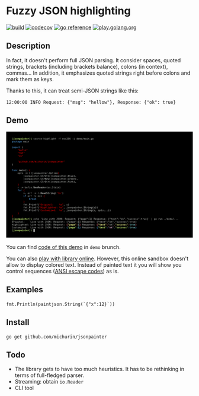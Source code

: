 # Fuzzy JSON highlighting

[![build](https://github.com/michurin/jsonpainter/actions/workflows/ci.yaml/badge.svg)](https://github.com/michurin/jsonpainter/actions/workflows/ci.yaml)
[![codecov](https://codecov.io/gh/michurin/jsonpainter/branch/master/graph/badge.svg?token=WHEKURGJZ6)](https://codecov.io/gh/michurin/jsonpainter)
[![go reference](https://pkg.go.dev/badge/github.com/michurin/jsonpainter.svg)](https://pkg.go.dev/github.com/michurin/jsonpainter)
[![play.golang.org](https://shields.io/badge/go.dev-play-089?logo=go&logoColor=white&style=flat)](https://go.dev/play/p/kfpFC9Pm7r6)

## Description

In fact, it doesn't perform full JSON parsing. It consider
spaces, quoted strings, brackets (including brackets balance),
colons (in context), commas... In addition,
it emphasizes quoted strings right before colons and mark them
as keys.

Thanks to this, it can treat semi-JSON strings like this:

    12:00:00 INFO Request: {"msg": "hellow"}, Response: {"ok": true}

## Demo

![JSON painter demo](https://raw.githubusercontent.com/michurin/jsonpainter/demo/demo/demo.png)

You can find [code of this demo](https://raw.githubusercontent.com/michurin/jsonpainter/demo/demo/main.go) in `demo` brunch.

You can also [play with library online](https://go.dev/play/p/kfpFC9Pm7r6).
However, this online sandbox doesn't allow to display colored text.
Instead of painted text it you will show you control sequences ([ANSI escape codes](https://en.wikipedia.org/wiki/ANSI_escape_code)) as is.

## Examples

    fmt.Println(paintjson.String(`{"x":12}`))

## Install

    go get github.com/michurin/jsonpainter

## Todo

- The library gets to have too much heuristics. It has to be rethinking in terms of full-fledged parser.
- Streaming: obtain `io.Reader`
- CLI tool
